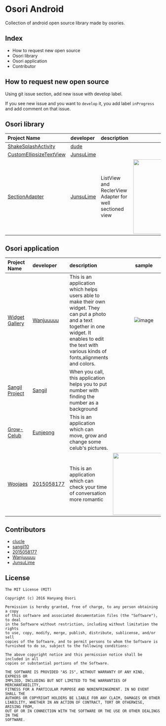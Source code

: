 # Osori Android
Collection of android open source library made by osories.

## Index
* How to request new open source
* Osori library
* Osori application
* Contributor

## How to request new open source

Using git issue section, add new issue with develop label. 

If you see new issue and you want to `develop` it, you add label `inProgress` and add comment on that issue.

## Osori library
|Project Name|developer|description|sample| 
|:--- |:---- |:----|:----:|
|[ShakeSplashActivity](https://github.com/clucle/ShakeSplashActivity.git)|[dude](https://github.com/clucle)|      | |
|[CustomEllipsizeTextView](https://github.com/JunsuLime/CustomEllipsizeTextview)|[JunsuLime](https://github.com/JunsuLime)|     | | 
|[SectionAdapter](https://github.com/JunsuLime/Android-RecyclerView-SectionAdapter)|[JunsuLime](https://github.com/JunsuLime)|ListView and ReclerView Adapter for well sectioned view|<img src="https://cloud.githubusercontent.com/assets/17852124/26761885/aae1ed72-4972-11e7-8a7f-912624c86c66.png" width=240/> |

## Osori application
|Project Name|developer|description|sample| 
|:--- |:---- |:----|:----:|
|[Widget Gallery](https://github.com/Wanjuuuuu/GalleryWidget) | [Wanjuuuuu](https://github.com/Wanjuuuuu) |This is an application which helps users able to make their own widget. They can put a photo and a text together in one widget. It enables to edit the text with various kinds of fonts,alignments and colors.| ![image](https://user-images.githubusercontent.com/17852124/30059108-b1c92250-9278-11e7-916b-2e5b19c5380f.png)|
|[Sangil Project]() | [Sangil](https://github.com/sangil10)| When you call, this application helps you to put number with finding the number as a background | |
|[Grow-Celub]() | [Eunjeong](https://github.com/dms613412)|This is an application which can move, grow and change some celub's pictures.| |
|[Woojaes]() | [2015058177](https://github.com/2015058177/Project-Love)|This is an application which can check your time of conversation more romantic |<img src="http://imageshack.com/a/img922/9034/0zw22T.jpg" width=200/> |


## Contributors
* [clucle](https://github.com/clucle)
* [sangil10](https://github.com/sangil10)
* [2015058177](https://github.com/2015058177)
* [Wanjuuuuu](https://github.com/Wanjuuuuu)
* [JunsuLime](https://github.com/JunsuLime)

## License
```
The MIT License (MIT)

Copyright (c) 2016 Hanyang Osori

Permission is hereby granted, free of charge, to any person obtaining a copy
of this software and associated documentation files (the "Software"), to deal
in the Software without restriction, including without limitation the rights
to use, copy, modify, merge, publish, distribute, sublicense, and/or sell
copies of the Software, and to permit persons to whom the Software is
furnished to do so, subject to the following conditions:

The above copyright notice and this permission notice shall be included in all
copies or substantial portions of the Software.

THE SOFTWARE IS PROVIDED "AS IS", WITHOUT WARRANTY OF ANY KIND, EXPRESS OR
IMPLIED, INCLUDING BUT NOT LIMITED TO THE WARRANTIES OF MERCHANTABILITY,
FITNESS FOR A PARTICULAR PURPOSE AND NONINFRINGEMENT. IN NO EVENT SHALL THE
AUTHORS OR COPYRIGHT HOLDERS BE LIABLE FOR ANY CLAIM, DAMAGES OR OTHER
LIABILITY, WHETHER IN AN ACTION OF CONTRACT, TORT OR OTHERWISE, ARISING FROM,
OUT OF OR IN CONNECTION WITH THE SOFTWARE OR THE USE OR OTHER DEALINGS IN THE
SOFTWARE.
```
